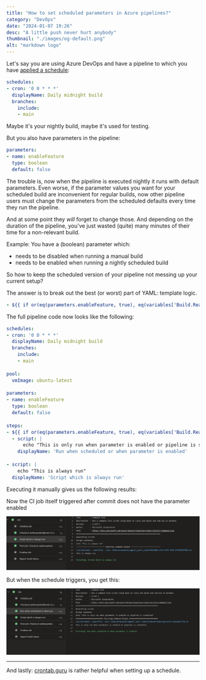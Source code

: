 ```yaml
---
title: "How to set scheduled parameters in Azure pipelines?"
category: "DevOps"
date: "2024-01-07 19:26"
desc: "A little push never hurt anybody"
thumbnail: "./images/og-default.png"
alt: "markdown logo"
---
```


Let's say you are using Azure DevOps and have a pipeline to which you have [applied a schedule](https://learn.microsoft.com/en-us/azure/devops/pipelines/process/scheduled-triggers?view=azure-devops&tabs=yaml):

```yaml
schedules:
- cron: '0 0 * * *'
  displayName: Daily midnight build
  branches:
    include:
    - main
```

Maybe it's your nightly build, maybe it's used for testing.


But you also have parameters in the pipeline:

```yaml
parameters:
- name: enableFeature
  type: boolean
  default: false
```

The trouble is, now when the pipeline is executed nightly it runs with default parameters.
Even worse, if the parameter values you want for your scheduled build are inconvenient for regular builds, now other pipeline users must change the parameters from the scheduled defaults every time they run the pipeline.

And at some point they *will* forget to change those. And depending on the duration of the pipeline, you've just wasted (quite) many minutes of their time for a non-relevant build.

Example: You have a (boolean) parameter which:

- needs to be disabled when running a manual build
- needs to be enabled when running a nightly scheduled build

So how to keep the scheduled version of your pipeline not messing up your current setup?

The answer is to break out the best (or worst) part of YAML: template logic.

```yaml
- ${{ if or(eq(parameters.enableFeature, true), eq(variables['Build.Reason'], 'Schedule')) }}:
```

The full pipeline code now looks like the following:

```yaml
schedules:
- cron: '0 0 * * *'
  displayName: Daily midnight build
  branches:
    include:
    - main

pool:
  vmImage: ubuntu-latest

parameters:
- name: enableFeature
  type: boolean
  default: false

steps:
- ${{ if or(eq(parameters.enableFeature, true), eq(variables['Build.Reason'], 'Schedule')) }}:
  - script: |
      echo "This is only run when parameter is enabled or pipeline is scheduled"
    displayName: 'Run when scheduled or when parameter is enabled'

- script: |
    echo "This is always run"
  displayName: 'Script which is always run'
```

Executing it manually gives us the following results:

Now the CI job itself triggered after commit does not have the parameter enabled

![](images/ci-job-no-schedule.png)

But when the schedule triggers, you get this:

![](images/schedule-results1.png)


----

And lastly: [crontab.guru](https://crontab.guru/) is rather helpful when setting up a schedule.
